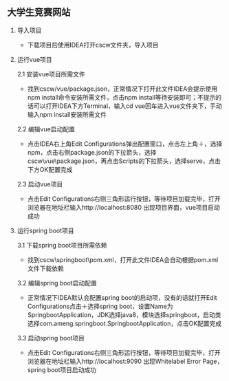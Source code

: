 ## 大学生竞赛网站

1. 导入项目

   * 下载项目后使用IDEA打开cscw文件夹，导入项目

2. 运行vue项目

   2.1 安装vue项目所需文件

      * 找到cscw/vue/package.json，正常情况下打开此文件IDEA会提示使用npm install命令安装所需文件，点击npm install等待安装即可；不提示的话可以打开IDEA下方Terminal，输入cd vue回车进入vue文件夹下，手动输入npm install安装所需文件

   2.2 编辑vue启动配置

      * 点击IDEA右上角Edit Configurations弹出配置窗口，点击左上角＋，选择npm，点击右侧package.json的下拉箭头，选择cscw\vue\package.json，再点击Scripts的下拉箭头，选择serve，点击下方OK配置完成

   2.3 启动vue项目

      * 点击Edit Configurations右侧三角形运行按钮，等待项目加载完毕，打开浏览器在地址栏输入http://localhost:8080 出现项目界面，vue项目启动成功

3. 运行spring boot项目

   3.1 下载spring boot项目所需依赖

      * 找到cscw\springboot\pom.xml，打开此文件IDEA会自动根据pom.xml文件下载依赖

   3.2 编辑spring boot启动配置

      * 正常情况下IDEA默认会配置spring boot的启动项，没有的话就打开Edit Configurations点击＋选择spring boot，设置Name为SpringbootApplication，JDK选择java8，模块选择springboot，启动类选择com.ameng.springboot.SpringbootApplication，点击OK配置完成

   3.3 启动spring boot项目
      * 点击Edit Configurations右侧三角形运行按钮，等待项目加载完毕，打开浏览器在地址栏输入http://localhost:9090 出现Whitelabel Error Page，spring boot项目启动成功